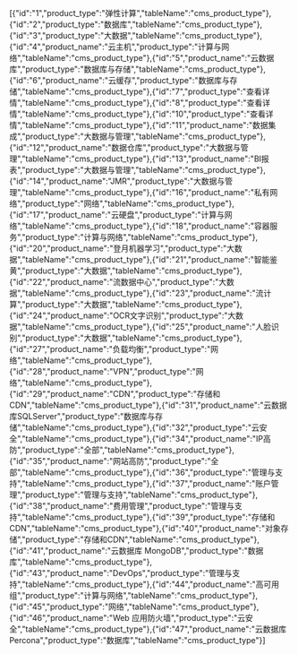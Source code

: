 [{"id":"1","product_type":"弹性计算","tableName":"cms_product_type"},{"id":"2","product_type":"数据库","tableName":"cms_product_type"},{"id":"3","product_type":"大数据","tableName":"cms_product_type"},{"id":"4","product_name":"云主机","product_type":"计算与网络","tableName":"cms_product_type"},{"id":"5","product_name":"云数据库","product_type":"数据库与存储","tableName":"cms_product_type"},{"id":"6","product_name":"云缓存","product_type":"数据库与存储","tableName":"cms_product_type"},{"id":"7","product_type":"查看详情","tableName":"cms_product_type"},{"id":"8","product_type":"查看详情","tableName":"cms_product_type"},{"id":"10","product_type":"查看详情","tableName":"cms_product_type"},{"id":"11","product_name":"数据集成","product_type":"大数据与管理","tableName":"cms_product_type"},{"id":"12","product_name":"数据仓库","product_type":"大数据与管理","tableName":"cms_product_type"},{"id":"13","product_name":"BI报表","product_type":"大数据与管理","tableName":"cms_product_type"},{"id":"14","product_name":"JMR","product_type":"大数据与管理","tableName":"cms_product_type"},{"id":"16","product_name":"私有网络","product_type":"网络","tableName":"cms_product_type"},{"id":"17","product_name":"云硬盘","product_type":"计算与网络","tableName":"cms_product_type"},{"id":"18","product_name":"容器服务","product_type":"计算与网络","tableName":"cms_product_type"},{"id":"20","product_name":"登月机器学习","product_type":"大数据","tableName":"cms_product_type"},{"id":"21","product_name":"智能鉴黄","product_type":"大数据","tableName":"cms_product_type"},{"id":"22","product_name":"流数据中心","product_type":"大数据","tableName":"cms_product_type"},{"id":"23","product_name":"流计算","product_type":"大数据","tableName":"cms_product_type"},{"id":"24","product_name":"OCR文字识别","product_type":"大数据","tableName":"cms_product_type"},{"id":"25","product_name":"人脸识别","product_type":"大数据","tableName":"cms_product_type"},{"id":"27","product_name":"负载均衡","product_type":"网络","tableName":"cms_product_type"},{"id":"28","product_name":"VPN","product_type":"网络","tableName":"cms_product_type"},{"id":"29","product_name":"CDN","product_type":"存储和CDN","tableName":"cms_product_type"},{"id":"31","product_name":"云数据库SQLServer","product_type":"数据库与存储","tableName":"cms_product_type"},{"id":"32","product_type":"云安全","tableName":"cms_product_type"},{"id":"34","product_name":"IP高防","product_type":"全部","tableName":"cms_product_type"},{"id":"35","product_name":"网站高防","product_type":"全部","tableName":"cms_product_type"},{"id":"36","product_type":"管理与支持","tableName":"cms_product_type"},{"id":"37","product_name":"账户管理","product_type":"管理与支持","tableName":"cms_product_type"},{"id":"38","product_name":"费用管理","product_type":"管理与支持","tableName":"cms_product_type"},{"id":"39","product_type":"存储和CDN","tableName":"cms_product_type"},{"id":"40","product_name":"对象存储","product_type":"存储和CDN","tableName":"cms_product_type"},{"id":"41","product_name":"云数据库 MongoDB","product_type":"数据库","tableName":"cms_product_type"},{"id":"43","product_name":"DevOps","product_type":"管理与支持","tableName":"cms_product_type"},{"id":"44","product_name":"高可用组","product_type":"计算与网络","tableName":"cms_product_type"},{"id":"45","product_type":"网络","tableName":"cms_product_type"},{"id":"46","product_name":"Web 应用防火墙","product_type":"云安全","tableName":"cms_product_type"},{"id":"47","product_name":"云数据库 Percona","product_type":"数据库","tableName":"cms_product_type"}]